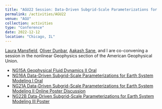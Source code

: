 ```yaml
---
title: "AGU22 Session: Data-Driven Subgrid-Scale Parameterizations for Earth System Modeling"
permalink: /activities/AGU22
venue: "AGU"
collection: activities
type: "Conference"
date: 2022-12-12
location: "Chicago, IL"
---
```


[Laura Mansfield](https://profiles.stanford.edu/laura-mansfield), [Oliver Dunbar](https://odunbar.wordpress.com/), [Aakash Sane](https://aakashsane.gitlab.io/), and I are co-convening a session in the nonlinear Geophysics section of the American Geophysical Union.
- [NG15A Geophysical Fluid Dynamics II Oral](https://agu.confex.com/agu/fm22/meetingapp.cgi/Session/169016)
- [NG16A Data-Driven Subgrid-Scale Parameterizations for Earth System Modeling I Oral](https://agu.confex.com/agu/fm22/meetingapp.cgi/Session/169029)
- [NG21A Data-Driven Subgrid-Scale Parameterizations for Earth System Modeling II Online Poster Discussion](https://agu.confex.com/agu/fm22/meetingapp.cgi/Session/169036)
- [NG22B Data-Driven Subgrid-Scale Parameterizations for Earth System Modeling III Poster](https://agu.confex.com/agu/fm22/meetingapp.cgi/Session/159885)

